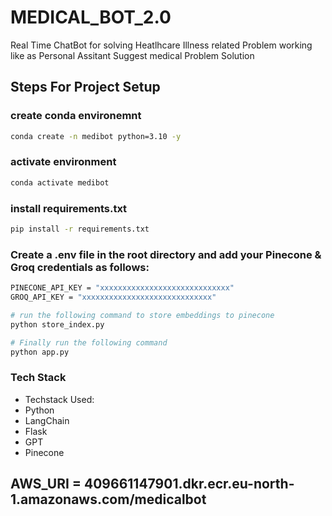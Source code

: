 # MEDICAL_BOT_2.0
Real Time ChatBot for solving Heatlhcare Illness related Problem working like as Personal Assitant Suggest medical Problem Solution


## Steps For Project Setup
### create conda environemnt
```bash
conda create -n medibot python=3.10 -y
```
### activate environment
```bash
conda activate medibot
```
### install requirements.txt
```bash
pip install -r requirements.txt
```

### Create a .env file in the root directory and add your Pinecone & Groq credentials as follows:
```bash
PINECONE_API_KEY = "xxxxxxxxxxxxxxxxxxxxxxxxxxxxx"
GROQ_API_KEY = "xxxxxxxxxxxxxxxxxxxxxxxxxxxxx"

# run the following command to store embeddings to pinecone
python store_index.py

# Finally run the following command
python app.py
```

### Tech Stack 
- Techstack Used:
- Python
- LangChain
- Flask
- GPT
- Pinecone

## AWS_URI = 409661147901.dkr.ecr.eu-north-1.amazonaws.com/medicalbot